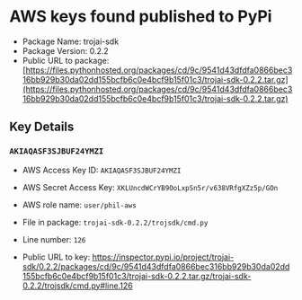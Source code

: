 # AWS keys found published to PyPi

* Package Name: trojai-sdk
* Package Version: 0.2.2
* Public URL to package: [https://files.pythonhosted.org/packages/cd/9c/9541d43dfdfa0866bec316bb929b30da02dd155bcfb6c0e4bcf9b15f01c3/trojai-sdk-0.2.2.tar.gz](https://files.pythonhosted.org/packages/cd/9c/9541d43dfdfa0866bec316bb929b30da02dd155bcfb6c0e4bcf9b15f01c3/trojai-sdk-0.2.2.tar.gz)

## Key Details

### `AKIAQASF3SJBUF24YMZI`

* AWS Access Key ID: `AKIAQASF3SJBUF24YMZI`
* AWS Secret Access Key: `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` 
* AWS role name: `user/phil-aws`
* File in package: `trojai-sdk-0.2.2/trojsdk/cmd.py`
* Line number: `126`

* Public URL to key: https://inspector.pypi.io/project/trojai-sdk/0.2.2/packages/cd/9c/9541d43dfdfa0866bec316bb929b30da02dd155bcfb6c0e4bcf9b15f01c3/trojai-sdk-0.2.2.tar.gz/trojai-sdk-0.2.2/trojsdk/cmd.py#line.126


